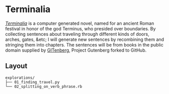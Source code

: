 # Terminalia
[_Terminalia_](https://github.com/sethwoodworth/NaNoGenMo-2015) is a computer generated novel,
named for an ancient Roman festival in honor of the god Terminus,
who presided over boundaries.
By collecting sentences about traveling through different kinds of doors, arches, gates, &etc;
I will generate new sentences by recombining them and stringing them into chapters.
The sentences will be from books in the public domain supplied by 
[GITenberg](http://gitenberg.org),
Project Gutenberg forked to GitHub.

## Layout

    explorations/
    ├── 01_finding_travel.py
    └── 02_splitting_on_verb_phrase.rb

